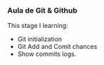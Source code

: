 ### Aula de Git & Github

This stage I learning:

- Git initialization
- Git Add and Comit chances
- Show commits logs.
